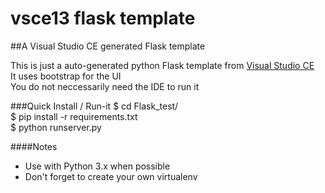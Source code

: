 # vsce13 flask template
##A Visual Studio CE generated Flask template

This is just a auto-generated python Flask template from [Visual Studio CE](http://aka.ms/vscommunity)
<br />
It uses bootstrap for the UI
<br />
You do not neccessarily need the IDE to run it

###Quick Install / Run-it
$ cd Flask_test/
<br />
$ pip install -r requirements.txt
<br />
$ python runserver.py 

####Notes
- Use with Python 3.x when possible
- Don't forget to create your own virtualenv